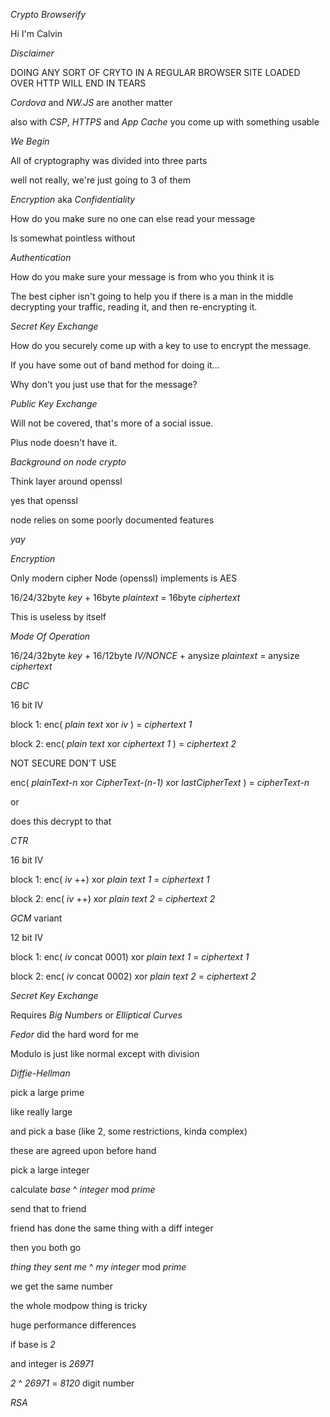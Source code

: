 *Crypto Browserify*

Hi I'm Calvin

*Disclaimer*

DOING ANY SORT OF CRYTO IN A REGULAR BROWSER SITE LOADED OVER HTTP WILL END IN TEARS

*Cordova* and *NW.JS* are another matter

also with *CSP*, *HTTPS* and  *App Cache* you come up with something usable

*We Begin*

All of cryptography was divided into three parts

well not really, we're just going to 3 of them

*Encryption* aka *Confidentiality*

How do you make sure no one can else read your message

Is somewhat pointless without

*Authentication*

How do you make sure your message is from who you think it is

The best cipher isn't going to help you if there is a man in the middle decrypting your traffic, reading it, and then re-encrypting it.

*Secret Key Exchange*

How do you securely come up with a key to use to encrypt the message.

If you have some out of band method for doing it...

Why don't you just use that for the message?

*Public Key Exchange*

Will not be covered, that's more of a social issue.

Plus node doesn't have it.

*Background on node crypto*

Think layer around openssl

yes that openssl

node relies on some poorly documented features

*yay*

*Encryption*

Only modern cipher Node (openssl) implements is AES

16/24/32byte *key* + 16byte *plaintext* = 16byte *ciphertext*

This is useless by itself

*Mode Of Operation*

16/24/32byte *key* + 16/12byte *IV/NONCE* + anysize *plaintext* = anysize *ciphertext*

*CBC*

16 bit IV

block 1: enc( *plain text* xor *iv* ) = *ciphertext 1*

block 2: enc( *plain text* xor *ciphertext 1* ) = *ciphertext 2*

NOT SECURE DON'T USE

enc( *plainText-n* xor *CipherText-(n-1)* xor *lastCipherText* ) = *cipherText-n*

or

does this decrypt to that

*CTR*

16 bit IV

block 1: enc( *iv* ++) xor *plain text 1* = *ciphertext 1*

block 2: enc( *iv* ++) xor *plain text 2* = *ciphertext 2*

*GCM* variant

12 bit IV

block 1: enc( *iv* concat 0001) xor *plain text 1* = *ciphertext 1*

block 2: enc( *iv* concat 0002) xor *plain text 2* = *ciphertext 2*

*Secret Key Exchange*

Requires *Big Numbers* or *Elliptical Curves*

*Fedor* did the hard word for me

Modulo is just like normal except with division

*Diffie-Hellman*

pick a large prime

like really large

and pick a base (like 2, some restrictions, kinda complex)

these are agreed upon before hand

pick a large integer 

calculate *base* ^ *integer* mod *prime*

send that to friend

friend has done the same thing with a diff integer

then you both go

*thing they sent me* ^ *my integer* mod *prime*

we get the same number

the whole modpow thing is tricky

huge performance differences

if base is *2*

and integer is *26971*

*2* ^ *26971* = *8120* digit number

*RSA*

